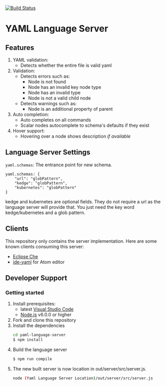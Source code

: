 [![Build Status](https://travis-ci.org/redhat-developer/yaml-language-server.svg?branch=master)](https://travis-ci.org/redhat-developer/yaml-language-server)

# YAML Language Server

## Features

1. YAML validation:
    * Detects whether the entire file is valid yaml
2. Validation:
    * Detects errors such as:
        * Node is not found
        * Node has an invalid key node type
        * Node has an invalid type
        * Node is not a valid child node
    * Detects warnings such as:
        * Node is an additional property of parent
3. Auto completion:
    * Auto completes on all commands
    * Scalar nodes autocomplete to schema's defaults if they exist
4. Hover support:
    * Hovering over a node shows description *if available*

## Language Server Settings
`yaml.schemas`: The entrance point for new schema.
```
yaml.schemas: {
    "url": "globPattern",
    "kedge": "globPattern",
    "kubernetes": "globPattern"
}
```
kedge and kubernetes are optional fields. They do not require a url as the language server will provide that. You just need the key word kedge/kubernetes and a glob pattern.

## Clients
This repository only contains the server implementation. Here are some known clients consuming this server:

* [Eclipse Che](https://www.eclipse.org/che/)
* [ide-yaml](https://atom.io/packages/ide-yaml) for Atom editor

## Developer Support

### Getting started
1. Install prerequisites:
   * latest [Visual Studio Code](https://code.visualstudio.com/)
   * [Node.js](https://nodejs.org/) v6.0.0 or higher
2. Fork and clone this repository
3. Install the dependencies
	```bash
    cd yaml-language-server
	$ npm install
	```
4. Build the language server
	```bash
	$ npm run compile
	```
5. The new built server is now location in out/server/src/server.js.
	```bash
	node (Yaml Language Server Location)/out/server/src/server.js
	```
